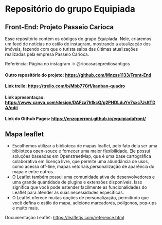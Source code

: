 
# Repositório do grupo Equipiada

## Front-End: Projeto Passeio Carioca

Esse repositório contém os códigos do grupo Equipiada. Nele, criaremos um feed de notícias no estilo do instagram, mostrando a atualização dos imóveis, fazendo com que o turista saiba das últimas atualizações realizadas pela empresa Passeio Carioca.

Referência: Página no instagram -> @riocasaseprediosantigos

#### Outro repositório do projeto: https://github.com/Mnzss1133/Front-End
#### Link trello: https://trello.com/b/Mbb77Gff/kanban-quadro
#### Link apresentaçao: https://www.canva.com/design/DAFza7h1kcQ/g2PHDLduYv7sxc7JsltTDA/edit
#### Link do Github Pages: https://enzoperroni.github.io/equipiadafront/

## Mapa leaflet

* Escolhemos utilizar a biblioteca de mapas leaflet, pelo fato dela ser uma biblioteca open-souce e fornecer uma maior flexibilidade. Ele possui soluções baseadas em OpenstreetMap, que é uma base cartográfica colaborativa em licença livre, que permite uma abundância de usos, como acesso off-line, mapas vetoriais,personalização de aparência do mapa e entre outros.
* O Leaflet também possui uma comunidade ativa de desenvolvedores e uma grande quantidade de plugins e extensões disponíveis. Isso significa que você pode estender facilmente as funcionalidades do Leaflet para atender às suas necessidades específicas.
* O Leaflet oferece muitas opções de personalização, permitindo que você defina o estilo do mapa, adicione marcadores, polígonos, pop-ups e muito mais.
  
Documentação Leaflet: https://leafletjs.com/reference.html

